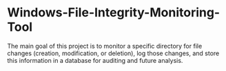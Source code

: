# Windows-File-Integrity-Monitoring-Tool
The main goal of this project is to monitor a specific directory for file changes (creation, modification, or deletion), log those changes, and store this information in a database for auditing and future analysis.

